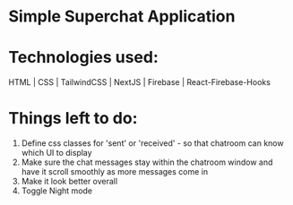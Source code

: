 # Simple Superchat Application

# Technologies used:

HTML | CSS | TailwindCSS | NextJS | Firebase | React-Firebase-Hooks

# Things left to do:

1. Define css classes for 'sent' or 'received' - so that chatroom can know which UI to display
2. Make sure the chat messages stay within the chatroom window and have it scroll smoothly as more messages come in
3. Make it look better overall
4. Toggle Night mode
